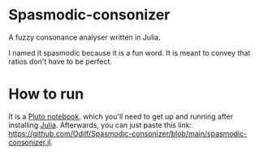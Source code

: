 # Spasmodic-consonizer
A fuzzy consonance analyser written in Julia. 

I named it spasmodic because it is a fun word. It is meant to convey that ratios don't have to be perfect. 

# How to run

It is a [Pluto notebook](https://github.com/fonsp/Pluto.jl), which you'll need to get up and running after installing [Julia](https://julialang.org). Afterwards, you can just paste this link: https://github.com/Odilf/Spasmodic-consonizer/blob/main/spasmodic-consonizer.jl. 
